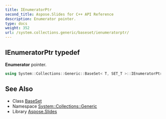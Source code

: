 ```yaml
---
title: IEnumeratorPtr
second_title: Aspose.Slides for C++ API Reference
description: Enumerator pointer.
type: docs
weight: 352
url: /system.collections.generic/baseset/ienumeratorptr/
---
```

## IEnumeratorPtr typedef


**Enumerator** pointer.

```cpp
using System::Collections::Generic::BaseSet< T, SET_T >::IEnumeratorPtr =  SharedPtr<IEnumerator<T> >
```

## See Also

* Class [BaseSet](../)
* Namespace [System::Collections::Generic](../../)
* Library [Aspose.Slides](../../../)